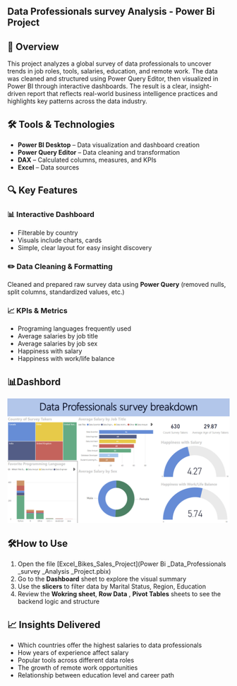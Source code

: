 ##  Data Professionals survey Analysis - Power Bi Project

## 📌 Overview

This project analyzes a global survey of data professionals to uncover trends in job roles, tools, salaries, education, and remote work. The data was cleaned and structured using Power Query Editor, then visualized in Power BI through interactive dashboards. The result is a clear, insight-driven report that reflects real-world business intelligence practices and highlights key patterns across the data industry.

## 🛠️ Tools & Technologies
- **Power BI Desktop** – Data visualization and dashboard creation  
- **Power Query Editor** – Data cleaning and transformation  
- **DAX** – Calculated columns, measures, and KPIs  
- **Excel** – Data sources

## 🔍 Key Features

### 📊 Interactive Dashboard
- Filterable by country 
- Visuals include charts, cards
- Simple, clear layout for easy insight discovery

### ✏️ Data Cleaning & Formatting
Cleaned and prepared raw survey data using **Power Query** (removed nulls, split columns, standardized values, etc.)

### 📈 KPIs & Metrics
  - Programing languages frequently used
  - Average salaries by job title
  - Average salaries by job sex
  - Happiness with salary
  - Happiness with work/life balance

## 📊Dashbord
![Analysis Dashboard](Dashbord..png) 

## 🛠️How to Use
1. Open the file [Excel_Bikes_Sales_Project](Power Bi _Data_Professionals _survey _Analysis _Project.pbix)
2. Go to the **Dashboard** sheet to explore the visual summary
3. Use the **slicers** to filter data by Marital Status, Region, Education
4. Review the **Wokring sheet**, **Row Data** , **Pivot Tables**  sheets to see the backend logic and structure
## 📈 Insights Delivered
- Which countries offer the highest salaries to data professionals  
- How years of experience affect salary  
- Popular tools across different data roles  
- The growth of remote work opportunities  
- Relationship between education level and career path  
